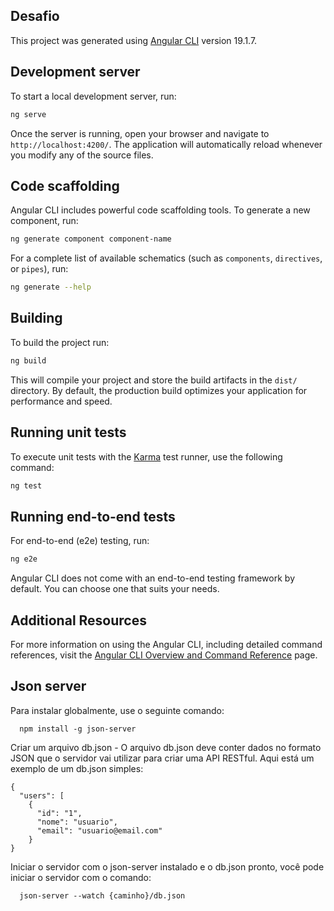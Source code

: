 ## Desafio

This project was generated using [Angular CLI](https://github.com/angular/angular-cli) version 19.1.7.

## Development server

To start a local development server, run:

```bash
ng serve
```

Once the server is running, open your browser and navigate to `http://localhost:4200/`. The application will automatically reload whenever you modify any of the source files.

## Code scaffolding

Angular CLI includes powerful code scaffolding tools. To generate a new component, run:

```bash
ng generate component component-name
```

For a complete list of available schematics (such as `components`, `directives`, or `pipes`), run:

```bash
ng generate --help
```

## Building

To build the project run:

```bash
ng build
```

This will compile your project and store the build artifacts in the `dist/` directory. By default, the production build optimizes your application for performance and speed.

## Running unit tests

To execute unit tests with the [Karma](https://karma-runner.github.io) test runner, use the following command:

```bash
ng test
```

## Running end-to-end tests

For end-to-end (e2e) testing, run:

```bash
ng e2e
```

Angular CLI does not come with an end-to-end testing framework by default. You can choose one that suits your needs.

## Additional Resources

For more information on using the Angular CLI, including detailed command references, visit the [Angular CLI Overview and Command Reference](https://angular.dev/tools/cli) page.


## Json server

Para instalar globalmente, use o seguinte comando: 

```
  npm install -g json-server
```

Criar um arquivo db.json - O arquivo db.json deve conter dados no formato JSON que o servidor vai utilizar para criar uma API RESTful. Aqui está um exemplo de um db.json simples:

```
{
  "users": [
    {
      "id": "1",
      "nome": "usuario",
      "email": "usuario@email.com"
    }
}

```

Iniciar o servidor com o json-server instalado e o db.json pronto, você pode iniciar o servidor com o comando: 
```
  json-server --watch {caminho}/db.json
```

